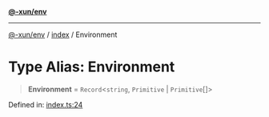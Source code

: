 [**@-xun/env**](../../README.md)

***

[@-xun/env](../../README.md) / [index](../README.md) / Environment

# Type Alias: Environment

> **Environment** = `Record`\<`string`, `Primitive` \| `Primitive`[]\>

Defined in: [index.ts:24](https://github.com/Xunnamius/react-utils/blob/0b7c09badb430143839c51ee6ae32dc6d1082533/packages/env/src/index.ts#L24)
